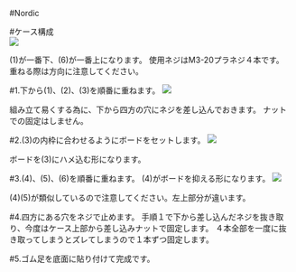 #Nordic

#ケース構成<br>
![](../img/1100_case/manual/nordic_00.jpg)

(1)が一番下、(6)が一番上になります。
使用ネジはM3-20プラネジ４本です。
重ねる際は方向に注意してください。

#1.下から(1)、(2)、(3)を順番に重ねます。
![](../img/1100_case/manual/nordic_01.jpg)

組み立て易くする為に、下から四方の穴にネジを差し込んでおきます。
ナットでの固定はしません。

#2.(3)の内枠に合わせるようにボードをセットします。
![](../img/1100_case/manual/nordic_02.jpg)

ボードを(3)にハメ込む形になります。

#3.(4)、(5)、(6)を順番に重ねます。
(4)がボードを抑える形になります。
![](../img/1100_case/manual/nordic_03.jpg)

(4)(5)が類似しているので注意してください。左上部分が違います。

#4.四方にある穴をネジで止めます。
手順１で下から差し込んだネジを抜き取り、今度はケース上部から差し込みナットで固定します。
４本全部を一度に抜き取ってしまうとズレてしまうので１本ずつ固定します。

#5.ゴム足を底面に貼り付けて完成です。